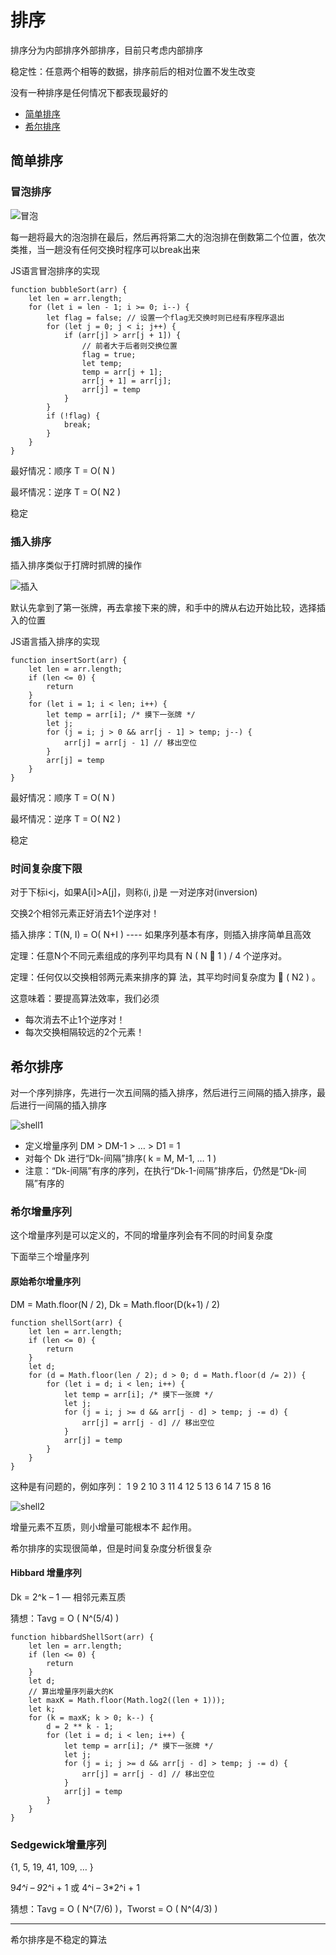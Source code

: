 # 排序

排序分为内部排序外部排序，目前只考虑内部排序

稳定性：任意两个相等的数据，排序前后的相对位置不发生改变

没有一种排序是任何情况下都表现最好的

* [简单排序](#简单排序)
* [希尔排序](#希尔排序)

## 简单排序

### 冒泡排序

![冒泡](https://github.com/OwenLittleWhite/fword-data-structures/blob/master/asserts/bubble.png)

每一趟将最大的泡泡排在最后，然后再将第二大的泡泡排在倒数第二个位置，依次类推，当一趟没有任何交换时程序可以break出来

JS语言冒泡排序的实现

``` JS
function bubbleSort(arr) {
    let len = arr.length;
    for (let i = len - 1; i >= 0; i--) {
        let flag = false; // 设置一个flag无交换时则已经有序程序退出
        for (let j = 0; j < i; j++) {
            if (arr[j] > arr[j + 1]) {
                // 前者大于后者则交换位置
                flag = true;
                let temp;
                temp = arr[j + 1];
                arr[j + 1] = arr[j];
                arr[j] = temp
            }
        }
        if (!flag) {
            break;
        }
    }
}
```

最好情况：顺序 T = O( N )

最坏情况：逆序 T = O( N2 )

稳定

### 插入排序

插入排序类似于打牌时抓牌的操作

![插入](https://github.com/OwenLittleWhite/fword-data-structures/blob/master/asserts/insert.png)

默认先拿到了第一张牌，再去拿接下来的牌，和手中的牌从右边开始比较，选择插入的位置

JS语言插入排序的实现

``` JS
function insertSort(arr) {
    let len = arr.length;
    if (len <= 0) {
        return
    }
    for (let i = 1; i < len; i++) {
        let temp = arr[i]; /* 摸下一张牌 */
        let j;
        for (j = i; j > 0 && arr[j - 1] > temp; j--) {
            arr[j] = arr[j - 1] // 移出空位 
        }
        arr[j] = temp
    }
}
```

最好情况：顺序 T = O( N )

最坏情况：逆序 T = O( N2 )

稳定

### 时间复杂度下限

对于下标i<j，如果A[i]>A[j]，则称(i, j)是
一对逆序对(inversion)

交换2个相邻元素正好消去1个逆序对！

插入排序：T(N, I) = O( N+I ) ---- 如果序列基本有序，则插入排序简单且高效

定理：任意N个不同元素组成的序列平均具有
N ( N  1 ) / 4 个逆序对。

定理：任何仅以交换相邻两元素来排序的算
法，其平均时间复杂度为  ( N2 ) 。

这意味着：要提高算法效率，我们必须

* 每次消去不止1个逆序对！
* 每次交换相隔较远的2个元素！

## 希尔排序

对一个序列排序，先进行一次五间隔的插入排序，然后进行三间隔的插入排序，最后进行一间隔的插入排序

![shell1](https://github.com/OwenLittleWhite/fword-data-structures/blob/master/asserts/shell1.png)

* 定义增量序列 DM > DM-1 > … > D1 = 1
* 对每个 Dk 进行“Dk-间隔”排序( k = M, M-1, … 1 )
* 注意：“Dk-间隔”有序的序列，在执行“Dk-1-间隔”排序后，仍然是“Dk-间隔”有序的

### 希尔增量序列

这个增量序列是可以定义的，不同的增量序列会有不同的时间复杂度

下面举三个增量序列

#### 原始希尔增量序列

DM = Math.floor(N / 2), Dk = Math.floor(D(k+1) / 2)

``` JS
function shellSort(arr) {
    let len = arr.length;
    if (len <= 0) {
        return
    }
    let d;
    for (d = Math.floor(len / 2); d > 0; d = Math.floor(d /= 2)) {
        for (let i = d; i < len; i++) {
            let temp = arr[i]; /* 摸下一张牌 */
            let j;
            for (j = i; j >= d && arr[j - d] > temp; j -= d) {
                arr[j] = arr[j - d] // 移出空位 
            }
            arr[j] = temp
        }
    }
}
```

这种是有问题的，例如序列：  1 9 2 10 3 11 4 12 5 13 6 14 7 15 8 16

![shell2](https://github.com/OwenLittleWhite/fword-data-structures/blob/master/asserts/shell2.png)

增量元素不互质，则小增量可能根本不
起作用。

希尔排序的实现很简单，但是时间复杂度分析很复杂

#### Hibbard 增量序列

Dk = 2^k – 1 — 相邻元素互质

猜想：Tavg = O ( N^(5/4) )

``` JS
function hibbardShellSort(arr) {
    let len = arr.length;
    if (len <= 0) {
        return
    }
    let d;
    // 算出增量序列最大的K
    let maxK = Math.floor(Math.log2((len + 1)));
    let k;
    for (k = maxK; k > 0; k--) {
        d = 2 ** k - 1;
        for (let i = d; i < len; i++) {
            let temp = arr[i]; /* 摸下一张牌 */
            let j;
            for (j = i; j >= d && arr[j - d] > temp; j -= d) {
                arr[j] = arr[j - d] // 移出空位 
            }
            arr[j] = temp
        }
    }
}
```

### Sedgewick增量序列

{1, 5, 19, 41, 109, … } 
 
9*4^i – 9*2^i + 1 或 4^i – 3*2^i + 1

猜想：Tavg = O ( N^(7/6) )，Tworst = O ( N^(4/3) )

---

希尔排序是不稳定的算法

